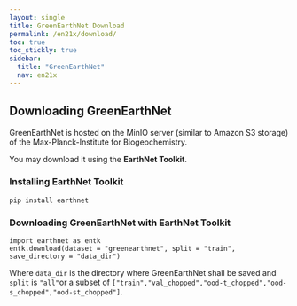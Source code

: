 ```yaml
---
layout: single
title: GreenEarthNet Download
permalink: /en21x/download/
toc: true
toc_stickly: true
sidebar:
  title: "GreenEarthNet"
  nav: en21x
---
```


## Downloading GreenEarthNet

GreenEarthNet is hosted on the MinIO server (similar to Amazon S3 storage) of the Max-Planck-Institute for Biogeochemistry.

You may download it using the **EarthNet Toolkit**.

### Installing EarthNet Toolkit

```
pip install earthnet
```

### Downloading GreenEarthNet with EarthNet Toolkit

```
import earthnet as entk
entk.download(dataset = "greenearthnet", split = "train", save_directory = "data_dir")
````

Where `data_dir` is the directory where GreenEarthNet shall be saved and `split` is `"all"`or a subset of `["train","val_chopped","ood-t_chopped","ood-s_chopped","ood-st_chopped"]`.

